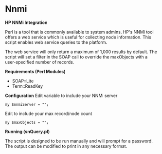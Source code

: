 Nnmi
====

**HP NNMi Integration**

Perl is a tool that is commonly available to system admins.  HP's NNMi tool offers a web service which is useful for collecting node information. This script enables web service queries to the platform.

The web service will only return a maximum of 1,000 results by default.  The script will set a filter in the SOAP call to override the maxObjects with a user-specified number of records.

**Requirements (Perl Modules)**
- SOAP::Lite
- Term::ReadKey
  
**Configuration**
Edit variable to include your NNMi server
```
my $nnmiServer = "";
```

Edit to include your max record/node count
```
my $maxObjects = "";
```

**Running (snQuery.pl)**

The script is designed to be run manually and will prompt for a password.  The output can be modified to print
in any necessary format.
